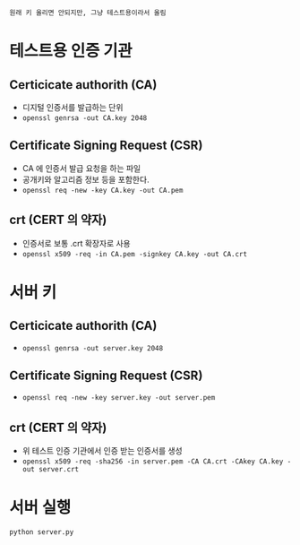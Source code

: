 
`원래 키 올리면 안되지만, 그냥 테스트용이라서 올림`

# 테스트용 인증 기관

## Certicicate authorith (CA)
 - 디지털 인증서를 발급하는 단위
 - `openssl genrsa -out CA.key 2048`

## Certificate Signing Request (CSR)
 - CA 에 인증서 발급 요청을 하는 파일
 - 공개키와 알고리즘 정보 등을 포함한다.
 - `openssl req -new -key CA.key -out CA.pem`

## crt (CERT 의 약자)
 - 인증서로 보통 .crt 확장자로 사용
 - `openssl x509 -req -in CA.pem -signkey CA.key -out CA.crt`

# 서버 키

## Certicicate authorith (CA)
 - `openssl genrsa -out server.key 2048`

## Certificate Signing Request (CSR)
 - `openssl req -new -key server.key -out server.pem`

## crt (CERT 의 약자)
 - 위 테스트 인증 기관에서 인증 받는 인증서를 생성
 - `openssl x509 -req -sha256 -in server.pem -CA CA.crt -CAkey CA.key -out server.crt`

# 서버 실행

```bash
python server.py
```
